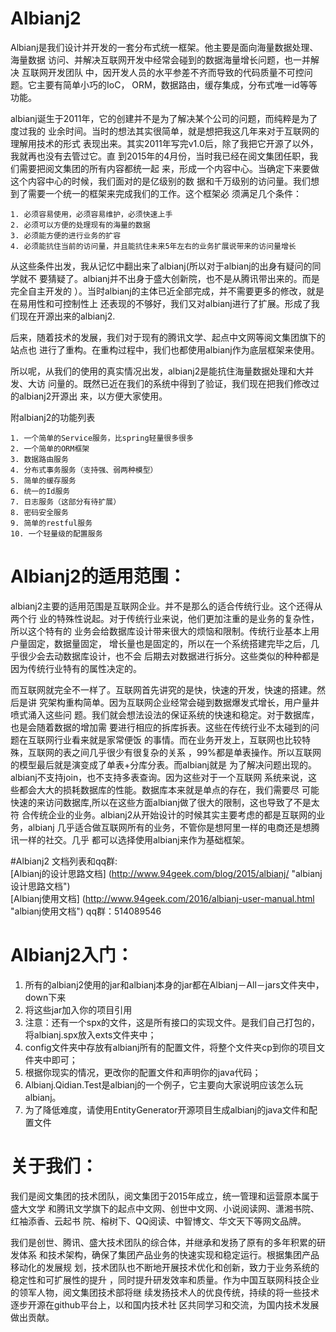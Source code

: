 # Albianj2
Albianj是我们设计并开发的一套分布式统一框架。他主要是面向海量数据处理、海量数据
访问、并解决互联网开发中经常会碰到的数据海量增长问题，也一并解决 互联网开发团队
中，因开发人员的水平参差不齐而导致的代码质量不可控问题。它主要有简单小巧的IoC，
ORM，数据路由，缓存集成，分布式唯一id等等功能。  

albianj诞生于2011年，它的创建并不是为了解决某个公司的问题，而纯粹是为了度过我的
业余时间。当时的想法其实很简单，就是想把我这几年来对于互联网的理解用技术的形式
表现出来。其实2011年写完v1.0后，除了我把它开源了以外，我就再也没有去管过它。直
到2015年的4月份，当时我已经在阅文集团任职，我们需要把阅文集团的所有内容都统一起
来，形成一个内容中心。当确定下来要做这个内容中心的时候，我们面对的是亿级别的数
据和千万级别的访问量。我们想到了需要一个统一的框架来完成我们的工作。这个框架必
须满足几个条件：  

    1. 必须容易使用，必须容易维护，必须快速上手  
    2. 必须可以方便的处理现有的海量的数据  
    3. 必须能方便的进行业务的扩容  
    4. 必须能抗住当前的访问量，并且能抗住未来5年左右的业务扩展说带来的访问量增长  

从这些条件出发，我从记忆中翻出来了albianj(所以对于albianj的出身有疑问的同学就不
要猜疑了。albianj并不出身于盛大创新院，也不是从腾讯带出来的。而是完全自主开发的
）。当时albianj的主体已近全部完成，并不需要更多的修改，就是在易用性和可控制性上
还表现的不够好，我们又对albianj进行了扩展。形成了我们现在开源出来的albianj2.  

后来，随着技术的发展，我们对于现有的腾讯文学、起点中文网等阅文集团旗下的站点也
进行了重构。在重构过程中，我们也都使用albianj作为底层框架来使用。  

所以呢，从我们的使用的真实情况出发，albianj2是能抗住海量数据处理和大并发、大访
问量的。既然已近在我们的系统中得到了验证，我们现在把我们修改过的albianj2开源出
来，以方便大家使用。  

附albianj2的功能列表  

    1. 一个简单的Service服务，比spring轻量很多很多  
    2. 一个简单的ORM框架  
    3. 数据路由服务  
    4. 分布式事务服务（支持强、弱两种模型）  
    5. 简单的缓存服务  
    6. 统一的Id服务  
    7. 日志服务（这部分有待扩展）  
    8. 密码安全服务  
    9. 简单的restful服务  
    10. 一个轻量级的配置服务  

# Albianj2的适用范围：  

albianj2主要的适用范围是互联网企业。并不是那么的适合传统行业。这个还得从两个行
业的特殊性说起。对于传统行业来说，他们更加注重的是业务的复杂性，所以这个特有的
业务会给数据库设计带来很大的烦恼和限制。传统行业基本上用户量固定，数据量固定，
增长量也是固定的，所以在一个系统搭建完毕之后，几乎很少会去动数据库设计，也不会
后期去对数据进行拆分。这些类似的种种都是因为传统行业特有的属性决定的。  

而互联网就完全不一样了。互联网首先讲究的是快，快速的开发，快速的搭建。然后是讲
究架构重构简单。因为互联网企业经常会碰到数据爆发式增长，用户量井喷式涌入这些问
题。我们就会想法设法的保证系统的快速和稳定。对于数据库，也是会随着数据的增加需
要进行相应的拆库拆表。这些在传统行业不太碰到的问题在互联网行业看来就是家常便饭
的事情。而在业务开发上，互联网也比较特殊，互联网的表之间几乎很少有很复杂的关系
，99%都是单表操作。所以互联网的模型最后就是演变成了单表+分库分表。而albianj就是
为了解决问题出现的。albianj不支持join，也不支持多表查询。因为这些对于一个互联网
系统来说，这些都会大大的损耗数据库的性能。数据库本来就是单点的存在，我们需要尽
可能快速的来访问数据库,所以在这些方面albianj做了很大的限制，这也导致了不是太符
合传统企业的业务。albianj2从开始设计的时候其实主要考虑的都是互联网的业务，albianj
几乎适合做互联网所有的业务，不管你是想阿里一样的电商还是想腾讯一样的社交。几乎
都可以选择使用albianj来作为基础框架。  

#Albianj2 文档列表和qq群:  
[Albianj的设计思路文档] (http://www.94geek.com/blog/2015/albianj/ "albianj设计思路文档")  
[Albianj使用文档] (http://www.94geek.com/2016/albianj-user-manual.html "albianj使用文档")
qq群：514089546

# Albianj2入门：  
1. 所有的albianj2使用的jar和albianj本身的jar都在Albianj－All－jars文件夹中，down下来  
2. 将这些jar加入你的项目引用  
3. 注意：还有一个spx的文件，这是所有接口的实现文件。是我们自己打包的，将albianj.spx放入exts文件夹中；  
4. config文件夹中存放有albianj所有的配置文件，将整个文件夹cp到你的项目文件夹中即可；  
5. 根据你现实的情况，更改你的配置文件和声明你的java代码；  
6. Albianj.Qidian.Test是albianj的一个例子，它主要向大家说明应该怎么玩albianj。  
7. 为了降低难度，请使用EntityGenerator开源项目生成albianj的java文件和配置文件  

# 关于我们：  

我们是阅文集团的技术团队，阅文集团于2015年成立，统一管理和运营原本属于盛大文学
和腾讯文学旗下的起点中文网、创世中文网、小说阅读网、潇湘书院、红袖添香、云起书
院、榕树下、QQ阅读、中智博文、华文天下等网文品牌。

我们是创世、腾讯、盛大技术团队的综合体，并继承和发扬了原有的多年积累的研发体系
和技术架构，确保了集团产品业务的快速实现和稳定运行。根据集团产品移动化的发展规
划，技术团队也不断地开展技术优化和创新，致力于业务系统的稳定性和可扩展性的提升
，同时提升研发效率和质量。作为中国互联网科技企业的领军人物，阅文集团技术部将继
续发扬技术人的优良传统，持续的将一些技术逐步开源在github平台上，以和国内技术社
区共同学习和交流，为国内技术发展做出贡献。

